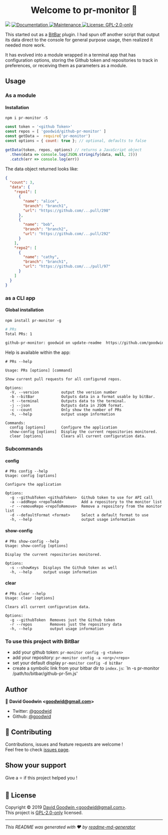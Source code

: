 <h1 align="center">Welcome to pr-monitor 👋</h1>
<p>
  <img src="https://img.shields.io/badge/version-0.3.0-blue.svg?cacheSeconds=2592000" />
  <a href="https://github.com/goodwid/github-pr-monitor#readme">
    <img alt="Documentation" src="https://img.shields.io/badge/documentation-yes-brightgreen.svg" target="_blank" />
  </a>
  <a href="https://github.com/goodwid/github-pr-monitor/graphs/commit-activity">
    <img alt="Maintenance" src="https://img.shields.io/badge/Maintained%3F-yes-green.svg" target="_blank" />
  </a>
  <a href="https://github.com/goodwid/github-pr-monitor/blob/master/LICENSE">
    <img alt="License: GPL-2.0-only" src="https://img.shields.io/npm/l/pr-monitor.svg" target="_blank" />
  </a>
</p>

This started out as a [BitBar](https://getbitbar.com/) plugin. I had spun off another script that output its data direct to the console for general purpose usage, then realized it needed more work.

It has evolved into a module wrapped in a terminal app that has configuration options, storing the Github token and repositories to track in preferences, or receiving them as parameters as a module.

## Usage

### As a module

#### Installation

`npm i pr-monitor -S`

``` js
const token = '<github Token>'
const repos = [ 'goodwid/github-pr-monitor' ]
const getData =  require('pr-monitor')
const options = { count: true }; // optional, defaults to false

getData(token, repos, options) // returns a JavaScript object
  .then(data => console.log(JSON.stringify(data, null, 2)))
  .catch(err => console.log(err))
```

The data object returned looks like:

``` json
{
  "count": 3,
  "data": {
    "repo1": [
      {
        "name": "alice",
        "branch": "branch1",
        "url": "https://github.com/...pull/298"
      },
      {
        "name": "bob",
        "branch": "branch2",
        "url": "https://github.com/...pull/292"
      }
    ],
    "repo2": [
      {
        "name": "cathy",
        "branch": "branch1",
        "url": "https://github.com/.../pull/97"
      }
    ]
  }
}

```

### as a CLI app

#### Global installation

`npm install pr-monitor -g`

``` bash
# PRs
Total PRs: 1

github-pr-monitor: goodwid on update-readme  https://github.com/goodwid/github-pr-monitor/pull/1

```

Help is available within the app:

``` shell
# PRs --help

Usage: PRs [options] [command]

Show current pull requests for all configured repos.

Options:
  -V, --version          output the version number
  -b --bitBar            Outputs data in a format usable by bitBar.
  -t --terminal          Outputs data to the terminal.
  -j --json              Outputs data in JSON format.
  -c --count             Only show the number of PRs
  -h, --help             output usage information

Commands:
  config [options]       Configure the application
  show-config [options]  Display the current repositories monitored.
  clear [options]        Clears all current configuration data.

```

### Subcommands

#### config

``` shell
# PRs config --help
Usage: config [options]

Configure the application

Options:
  -g --githubToken <githubToken>  Github token to use for API call
  -a --addRepo <repoToAdd>        Add a repository to the monitor list
  -r --removeRepo <repoToRemove>  Remove a repository from the monitor list
  -d --defaultFormat <format>     Select a default format to use
  -h, --help                      output usage information
```

#### show-config

``` shell
# PRs show-config --help
Usage: show-config [options]

Display the current repositories monitored.

Options:
  -s --showKeys  Displays the Github token as well
  -h, --help     output usage information

```

#### clear

``` shell
# PRs clear --help
Usage: clear [options]

Clears all current configuration data.

Options:
  -g --githubToken  Removes just the Github token
  -r --repos        Removes just the repository data
  -h, --help        output usage information
```

### To use this project with BitBar

- add your github token:  `pr-monitor config -g <token>`
- add your repository: `pr-monitor config -a <org>/<repo>`
- set your default display `pr-monitor config -d bitBar`
- create a symbolic link from your bitbar dir to `index.js`:  `ln -s pr-monitor /path/to/bitbar/github-pr-5m.js'


## Author

👤 **David Goodwin &lt;goodwid@gmail.com&gt;**

* Twitter: [@goodwid](https://twitter.com/goodwid)
* Github: [@goodwid](https://github.com/goodwid)

## 🤝 Contributing

Contributions, issues and feature requests are welcome !<br />Feel free to check [issues page](https://github.com/goodwid/github-pr-monitor/issues).

## Show your support

Give a ⭐️ if this project helped you !

## 📝 License

Copyright © 2019 [David Goodwin &lt;goodwid@gmail.com&gt;](https://github.com/goodwid).<br />
This project is [GPL-2.0-only](https://github.com/goodwid/github-pr-monitor/blob/master/LICENSE) licensed.

***
_This README was generated with ❤️ by [readme-md-generator](https://github.com/kefranabg/readme-md-generator)_